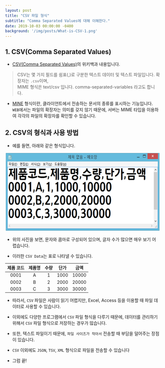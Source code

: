 ```yaml
---
layout: post
title: "CSV 파일 형식"
subtitle: "Comma Separated Values에 대해 이해한다."
date: 2019-10-03 00:00:00 -0400
background: '/img/posts/What-is-CSV-1.png'
---
```


## 1. CSV(Comma Separated Values)

- [CSV(Comma Separated Values)](https://ko.wikipedia.org/wiki/CSV_(%ED%8C%8C%EC%9D%BC_%ED%98%95%EC%8B%9D))의 위키백과 내용입니다.

> CSV는 몇 가지 필드를 쉼표(,)로 구분한 텍스트 데이터 및 텍스트 파일입니다. 확장자는 `.csv`이며,  
> MIME 형식은 text/csv 입니다. comma-separated-variables 라고도 합니다.

- [MINE](https://developer.mozilla.org/ko/docs/Web/HTTP/Basics_of_HTTP/MIME_types) 형식이란, 클라이언트에서 전송하는 문서의 종류를 표시하는 기능입니다. `WEB`에서는 파일의 확장자는 의미를 갖지 않기 때문에, 서버는 MIME 타입을 이용하여 각각의 파일의 확장자를 확인할 수 있습니다.

## 2. CSV의 형식과 사용 방법

- 예를 들면, 아래와 같은 형식입니다.

 ![What-is-CSV-2](/img/posts/What-is-CSV-2.png)

- 위의 사진을 보면, 문자와 콤마로 구성되어 있으며, 글자 수가 많으면 매우 보기 어렵습니다.

- 이러한 `CSV Data`는 표로 나타낼 수 있습니다.

| 제품 코드 | 제품명 | 수량 | 단가 | 금액 |
| :-----: | :---: | :--: | :--: | :--: |
| 0001 | A | 1 | 1000 | 10000 |
| 0002 | B | 2 | 2000 | 20000 |
| 0003 | C | 3 | 3000 | 30000 |

- 따라서, `CSV` 파일은 사람이 읽기 어렵지만, Excel, Access 등을 이용할 때 파일 데이터로 사용할 수 있습니다.

- 이외에도 다양한 프로그램에서 `CSV` 파일 형식을 다루기 때문에, 데이터를 관리하기 위해서 `CSV` 파일 형식으로 저장하는 경우가 많습니다.

- 또한, 텍스트 파일이기 때문에, `파일 사이즈가 작아서` 전송할 때 부담을 덜어주는 장점이 있습니다.

- `CSV` 이외에도 `JSON`, `TSV`, `XML` 형식으로 파일을 전송할 수 있습니다

- 그럼 끝!
